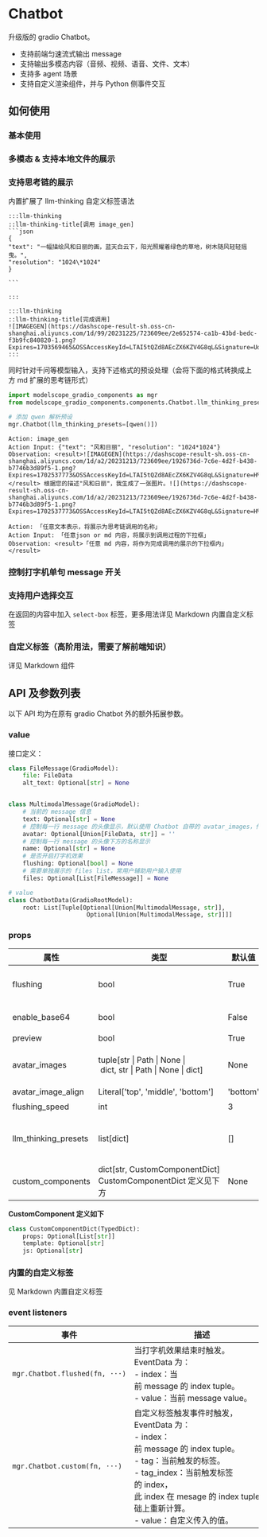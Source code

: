 # Chatbot

升级版的 gradio Chatbot。

- 支持前端匀速流式输出 message
- 支持输出多模态内容（音频、视频、语音、文件、文本）
- 支持多 agent 场景
- 支持自定义渲染组件，并与 Python 侧事件交互

## 如何使用

### 基本使用

<demo name="demo1"></demo>

### 多模态 & 支持本地文件的展示

<demo name="demo2"></demo>

### 支持思考链的展示

内置扩展了 llm-thinking 自定义标签语法

````text
:::llm-thinking
::llm-thinking-title[调用 image_gen]
```json
{
"text": "一幅描绘风和日丽的画，蓝天白云下，阳光照耀着绿色的草地，树木随风轻轻摇曳。",
"resolution": "1024\*1024"
}

```

:::

:::llm-thinking
::llm-thinking-title[完成调用]
![IMAGEGEN](https://dashscope-result-sh.oss-cn-shanghai.aliyuncs.com/1d/99/20231225/723609ee/2e652574-ca1b-43bd-bedc-f3b9fc840820-1.png?Expires=1703569465&OSSAccessKeyId=LTAI5tQZd8AEcZX6KZV4G8qL&Signature=Udhrrh2ocnebFh9OlnJ2EMNG0Ww%3D)
:::

````

同时针对千问等模型输入，支持下述格式的预设处理（会将下面的格式转换成上方 md 扩展的思考链形式）

```python
import modelscope_gradio_components as mgr
from modelscope_gradio_components.components.Chatbot.llm_thinking_presets import qwen

# 添加 qwen 解析预设
mgr.Chatbot(llm_thinking_presets=[qwen()])
```

```text
Action: image_gen
Action Input: {"text": "风和日丽", "resolution": "1024*1024"}
Observation: <result>![IMAGEGEN](https://dashscope-result-sh.oss-cn-shanghai.aliyuncs.com/1d/a2/20231213/723609ee/1926736d-7c6e-4d2f-b438-b7746b3d89f5-1.png?Expires=1702537773&OSSAccessKeyId=LTAI5tQZd8AEcZX6KZV4G8qL&Signature=H%2B0rIn6BMfE%2BOr1uPb7%2Br9G3%2B5w%3D)</result> 根据您的描述"风和日丽"，我生成了一张图片。![](https://dashscope-result-sh.oss-cn-shanghai.aliyuncs.com/1d/a2/20231213/723609ee/1926736d-7c6e-4d2f-b438-b7746b3d89f5-1.png?Expires=1702537773&OSSAccessKeyId=LTAI5tQZd8AEcZX6KZV4G8qL&Signature=H%2B0rIn6BMfE%2BOr1uPb7%2Br9G3%2B5w%3D)

Action: 「任意文本表示，将展示为思考链调用的名称」
Action Input: 「任意json or md 内容，将展示到调用过程的下拉框」
Observation: <result>「任意 md 内容，将作为完成调用的展示的下拉框内」</result>
```

<demo name="demo3"></demo>

### 控制打字机单句 message 开关

<demo name="demo4"></demo>

### 支持用户选择交互

在返回的内容中加入 `select-box` 标签，更多用法详见 <tab-link component-tab="Markdown">Markdown 内置自定义标签</tab-link>

<demo name="demo5"></demo>

### 自定义标签（高阶用法，需要了解前端知识）

详见 <tab-link component-tab="Markdown">Markdown</tab-link> 组件

## API 及参数列表

以下 API 均为在原有 gradio Chatbot 外的额外拓展参数。

### value

接口定义：

```python
class FileMessage(GradioModel):
    file: FileData
    alt_text: Optional[str] = None


class MultimodalMessage(GradioModel):
    # 当前的 message 信息
    text: Optional[str] = None
    # 控制每一行 message 的头像显示，默认使用 Chatbot 自带的 avatar_images，传入 None 时不显示该行头像（包括 avatar_images 的头像）
    avatar: Optional[Union[FileData, str]] = ''
    # 控制每一行 message 的头像下方的名称显示
    name: Optional[str] = None
    # 是否开启打字机效果
    flushing: Optional[bool] = None
    # 需要单独展示的 files list，常用户辅助用户输入使用
    files: Optional[List[FileMessage]] = None

# value
class ChatbotData(GradioRootModel):
    root: List[Tuple[Optional[Union[MultimodalMessage, str]],
                      Optional[Union[MultimodalMessage, str]]]]
```

### props

| 属性                 | 类型                                                              | 默认值   | 描述                                                                                                                                                             |
| -------------------- | ----------------------------------------------------------------- | -------- | ---------------------------------------------------------------------------------------------------------------------------------------------------------------- |
| flushing             | bool                                                              | True     | 是否开启打字机效果。默认只有 bot 的 message 会开启，可以通过单独修改 message 的 flushing 属性精确控制每一条 message 的显示效果                                   |
| enable_base64        | bool                                                              | False    | 是否支持渲染的内容为 base64，因为直接渲染 base64 有安全问题，默认为 False。                                                                                      |
| preview              | bool                                                              | True     | 是否开启图片预览功能                                                                                                                                             |
| avatar_images        | tuple\[str \| Path \| None \| dict, str \| Path \| None \| dict\] | None     | 拓展gr.Chatbot的参数值，除了接收 url 外还可以接收 dict，dict 可以传入avatar和name字段，name字段在渲染时会显示在头像下方。 当传入 dict 时，必须包含有avatar字段。 |
| avatar_image_align   | Literal['top', 'middle', 'bottom']                                | 'bottom' | 控制头像与 message 的对齐方式，默认为下对齐                                                                                                                      |
| flushing_speed       | int                                                               | 3        | 打字机速度，值为 1 - 10，值越大速度越快                                                                                                                          |
| llm_thinking_presets | list\[dict\]                                                      | \[\]     | llm 思考链路解析预设，可以将 llm 调用工具的输出格式转为固定的前端展示格式，需要从modelscope_gradio_components.Chatbot.llm_thinking_presets引入，目前支持：qwen   |
| custom_components    | dict\[str, CustomComponentDict\] CustomComponentDict 定义见下方   | None     | 支持用户定义自定义标签，并通过 js 控制标签渲染样式与触发 python 事件。                                                                                           |

**CustomComponent 定义如下**

```python
class CustomComponentDict(TypedDict):
    props: Optional[List[str]]
    template: Optional[str]
    js: Optional[str]
```

### 内置的自定义标签

见 <tab-link component-tab="Markdown">Markdown 内置自定义标签</tab-link>

### event listeners

| 事件                           | 描述                                                                                                                                                                                                                                      |
| ------------------------------ | ----------------------------------------------------------------------------------------------------------------------------------------------------------------------------------------------------------------------------------------- |
| `mgr.Chatbot.flushed(fn, ···)` | 当打字机效果结束时触发。EventData 为：<br/> - index：当前 message 的 index tuple。<br/> - value：当前 message value。                                                                                                                     |
| `mgr.Chatbot.custom(fn, ···)`  | 自定义标签触发事件时触发，EventData 为：<br/> - index：前 message 的 index tuple。<br/> - tag：当前触发的标签。<br/> - tag_index：当前触发标签的 index，此 index 在 mesage 的 index tuple 基础上重新计算。<br/> - value：自定义传入的值。 |
